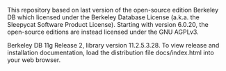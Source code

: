 This repository based on last version of the open-source edition Berkeley DB which licensed under the Berkeley Database License (a.k.a. the Sleepycat Software Product License). Starting with version 6.0.20, the open-source editions are instead licensed under the GNU AGPLv3.

Berkeley DB 11g Release 2, library version 11.2.5.3.28.
To view release and installation documentation, load the distribution file docs/index.html into your web browser.

